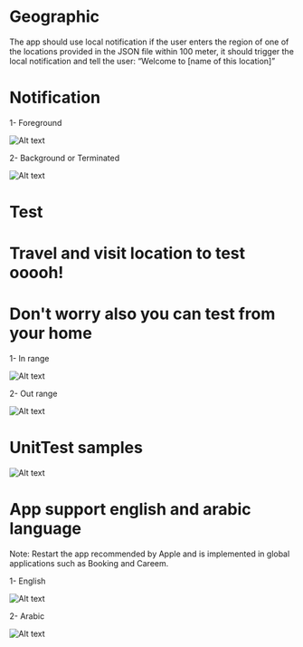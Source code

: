 # Geographic
The app should use local notification if the user enters the region of one of the locations provided in the JSON file within 100 meter, it should trigger the local notification and tell the user: “Welcome to [name of this location]”

# Notification

1- Foreground

![Alt text](https://s9.postimg.org/9nt5z27xr/Whats_App_Image_2018-02-11_at_2.14.42_AM.jpg?raw=true "Foreground")

2- Background or Terminated

![Alt text](https://s9.postimg.org/lpojt6u0v/Whats_App_Image_2018-02-11_at_2.14.42_AM_6.jpg?raw=true "Terminated")

# Test 

# Travel and visit location to test ooooh!

# Don't worry also you can test from your home

1- In range 

![Alt text](https://s9.postimg.org/pnbtilw9r/Screen_Shot_2018-02-11_at_1.23.55_AM.png?raw=true "In Rang")

2- Out range

![Alt text](https://s9.postimg.org/b44oh6vf3/Screen_Shot_2018-02-11_at_1.25.47_AM.png?raw=true "Out Rang")


# UnitTest samples

![Alt text](https://s9.postimg.org/yv41z9t1b/Screen_Shot_2018-02-11_at_1.21.30_AM.png?raw=true "Out Rang")


# App support english and arabic language

Note: Restart the app recommended by Apple and is implemented in global applications such as Booking and Careem.


1- English

![Alt text](https://s9.postimg.org/5rfu332dr/Whats_App_Image_2018-02-11_at_2.16.02_AM.jpg?raw=true "Terminated")

2- Arabic

![Alt text](https://s9.postimg.org/knedamo27/Whats_App_Image_2018-02-11_at_2.14.42_AM_2.jpg?raw=true "Terminated")






